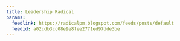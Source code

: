 ```yaml
---
title: Leadership Radical
params:
  feedlink: https://radicalpm.blogspot.com/feeds/posts/default
  feedid: a02cdb3cc08e9e8fee2771ed97dde3be
---
```

